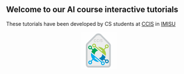 ## Welcome to our AI course interactive tutorials

These tutorials have been developed by CS students at [CCIS](https://units.imamu.edu.sa/colleges/ComputerAndInformation/Pages/default.aspx) in [IMISU](https://imamu.edu.sa/) 

<div style="text-align:center"><img src="ccis logo.jpg" class="center" width = "100" height = "100" ></div>
